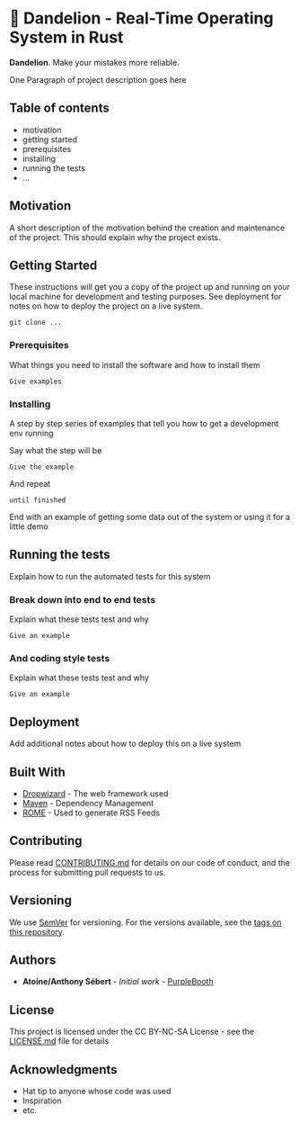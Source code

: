 # 🚀 Dandelion - Real-Time Operating System in Rust

**Dandelion**. Make your mistakes more reliable.

One Paragraph of project description goes here

## Table of contents
* motivation
* getting started
* prerequisites
* installing
* running the tests
* ...

## Motivation
A short description of the motivation behind the creation and maintenance of the project. This should explain why the project exists.

## Getting Started
These instructions will get you a copy of the project up and running on your local machine for development and testing purposes. See deployment for notes on how to deploy the project on a live system.
```
git clone ...
```

### Prerequisites
What things you need to install the software and how to install them

```
Give examples
```

### Installing
A step by step series of examples that tell you how to get a development env running

Say what the step will be

```
Give the example
```

And repeat

```
until finished
```

End with an example of getting some data out of the system or using it for a little demo

## Running the tests
Explain how to run the automated tests for this system

### Break down into end to end tests
Explain what these tests test and why

```
Give an example
```

### And coding style tests
Explain what these tests test and why

```
Give an example
```

## Deployment
Add additional notes about how to deploy this on a live system

## Built With
* [Dropwizard](http://www.dropwizard.io/1.0.2/docs/) - The web framework used
* [Maven](https://maven.apache.org/) - Dependency Management
* [ROME](https://rometools.github.io/rome/) - Used to generate RSS Feeds

## Contributing
Please read [CONTRIBUTING.md](https://gist.github.com/PurpleBooth/b24679402957c63ec426) for details on our code of conduct, and the process for submitting pull requests to us.

## Versioning
We use [SemVer](http://semver.org/) for versioning. For the versions available, see the [tags on this repository](https://github.com/your/project/tags). 

## Authors
* **Atoine/Anthony Sébert** - *Initial work* - [PurpleBooth](https://github.com/PurpleBooth)

## License
This project is licensed under the CC BY-NC-SA License - see the [LICENSE.md](LICENSE.md) file for details

## Acknowledgments
* Hat tip to anyone whose code was used
* Inspiration
* etc.